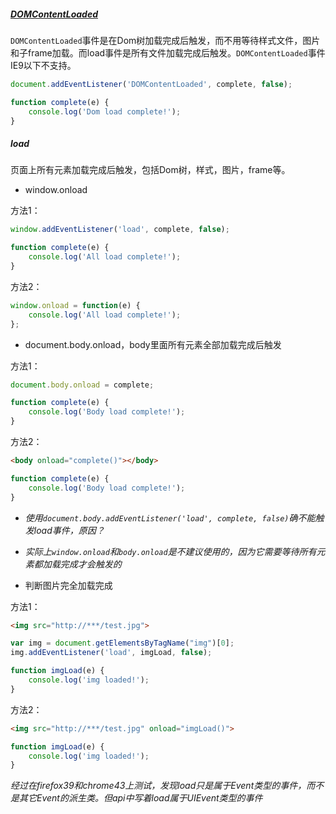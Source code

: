 ##### [DOMContentLoaded](https://developer.mozilla.org/en-US/docs/Web/Events/DOMContentLoaded)

`DOMContentLoaded`事件是在Dom树加载完成后触发，而不用等待样式文件，图片和子frame加载。而load事件是所有文件加载完成后触发。`DOMContentLoaded`事件IE9以下不支持。

```javascript
document.addEventListener('DOMContentLoaded', complete, false);

function complete(e) {
    console.log('Dom load complete!');
}
```

##### load

页面上所有元素加载完成后触发，包括Dom树，样式，图片，frame等。

* window.onload

方法1：

```javascript
window.addEventListener('load', complete, false);

function complete(e) {
    console.log('All load complete!');
}
```
方法2：

```javascript
window.onload = function(e) {
    console.log('All load complete!');
};
```

* document.body.onload，body里面所有元素全部加载完成后触发

方法1：

```javascript
document.body.onload = complete;

function complete(e) {
    console.log('Body load complete!');
}
```

方法2：

```html
<body onload="complete()"></body>
```
```javascript
function complete(e) {
    console.log('Body load complete!');
}
```

* *使用`document.body.addEventListener('load', complete, false)`确不能触发load事件，原因？*
* *实际上`window.onload`和`body.onload`是不建议使用的，因为它需要等待所有元素都加载完成才会触发的*

* 判断图片完全加载完成

方法1：

```html
<img src="http://***/test.jpg">
```
```javascript
var img = document.getElementsByTagName("img")[0];
img.addEventListener('load', imgLoad, false);

function imgLoad(e) {
    console.log('img loaded!');
}
```

方法2：

```html
<img src="http://***/test.jpg" onload="imgLoad()">
```
```javascript
function imgLoad(e) {
    console.log('img loaded!');
}
```
*经过在firefox39和chrome43上测试，发现load只是属于Event类型的事件，而不是其它Event的派生类。但api中写着load属于UIEvent类型的事件*
